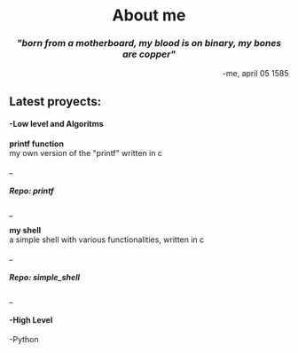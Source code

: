 <h1 align="center">About me</h1>

_<h3 align="center">"born from a motherboard, my blood is on binary, my bones are copper"</h3>_
<p align="right">-me, april 05 1585</p>

<h2>Latest proyects:</h2>
<h4>-Low level and Algoritms</h4>
<p><strong>printf function</strong><br>my own version of the "printf" written in c</p>
_<h5>Repo: printf</h5>_

<p><strong>my shell</strong><br>a simple shell with various functionalities, written in c</p>
_<h5 sytle="color: green">Repo: simple_shell</h5>_


<h4>-High Level</h4>
<p>-Python</p>

